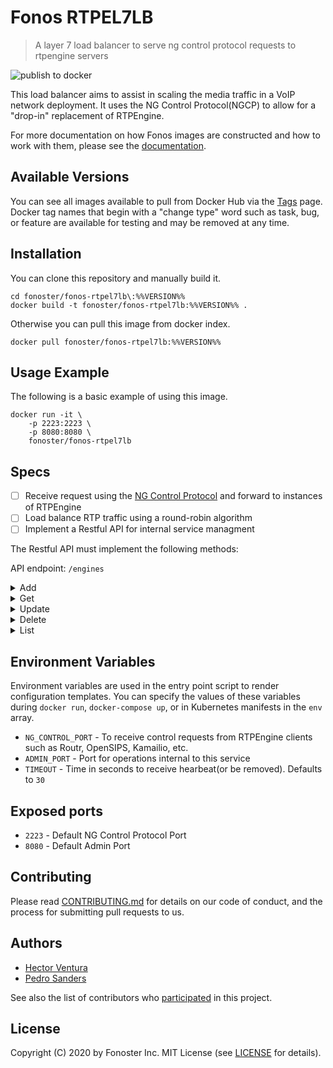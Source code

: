 # Fonos RTPEL7LB

> A layer 7 load balancer to serve ng control protocol requests to rtpengine servers

![publish to docker](https://github.com/fonoster/fonos-rtpel7lb/workflows/publish%20to%20docker%20hub/badge.svg)

This load balancer aims to assist in scaling the media traffic in a VoIP network deployment. It uses the NG Control Protocol(NGCP) to allow for a "drop-in" replacement of RTPEngine.

For more documentation on how Fonos images are constructed and how to work with them, please see the [documentation](https://github.com/fonoster/fonos).

## Available Versions

You can see all images available to pull from Docker Hub via the [Tags](https://hub.docker.com/repository/registry-1.docker.io/fonoster/fonos-rtpel7lb/tags?page=1) page. Docker tag names that begin with a "change type" word such as task, bug, or feature are available for testing and may be removed at any time.

## Installation

You can clone this repository and manually build it.

```
cd fonoster/fonos-rtpel7lb\:%%VERSION%%
docker build -t fonoster/fonos-rtpel7lb:%%VERSION%% .
```

Otherwise you can pull this image from docker index.

```
docker pull fonoster/fonos-rtpel7lb:%%VERSION%%
```

## Usage Example

The following is a basic example of using this image.

```
docker run -it \
    -p 2223:2223 \
    -p 8080:8080 \
    fonoster/fonos-rtpel7lb
```

## Specs

- [ ] Receive request using the [NG Control Protocol](https://github.com/sipwise/rtpengine#the-ng-control-protocol) and forward to instances of RTPEngine 
- [ ] Load balance RTP traffic using a round-robin algorithm 
- [ ] Implement a Restful API for internal service managment

The Restful API must implement the following methods:

API endpoint: `/engines`

<details><summary>Add</summary>

<br>Adds a new RTPEngine.</br>

**Method**

`POST`

**Parameters**

Do not supply any parameter to this method.

**Request body**

In the body you must include at a minimal a `hostAddress.` If no `id` is provided the service will generate one.

**Response**

If successful this method adds a new RTPEngine to its list.

**Sample Call**

```json
POST /engines
{
  "id": "rtpengine01",
  "hostAddress": "10.22.2.89"
}

HTTP/1.1 201 Created
{
  "status": "201",
  "message": "Added",
  "data": "rtpengine01"
}
```
</details>

<details><summary>Get</summary>

<br>This method returns an RTPEngine by ID.</br>

**Method**

`GET`

**Parameters**

| Parameter Name | Type   | Value | Description
| ---  | :--------- |  :--------- |  :--------- |
| id |  path | string | Engine identifier |

**Request body**

Do not supply a request body with this method.

**Response**

If successful this method returns a single RTPEngine.

**Sample Call**

```json
GET /engines/{id}
{

}

HTTP/1.1 200 OK
{
   "status":"200",
   "message":"Successful request",
   "data":{
     "id":"rtpengine01",
     "hostAddress":"10.22.2.88",
     "status":"Active",
     "updateTime":"1605052750"
   }
}
```
</details>

<details><summary>Update</summary>

<br>Updates an existing RTPEngine.</br>

**Method**

`PUT`

**Parameters**

This method does not receive any parameters.

**Request body**

An empty body will cause the server to refresh the `timeUpdate`. 

> You might also Ppass the `status`. The allowed parameters are `Active` and `Suspended.`

**Response**

If successful this method updates an existing RTPEngine.

**Sample Call**

```json
PUT /engines/{id}
{
}

HTTP/1.1 200 OK
{
  "status": "200",
  "message": "Successful request"
}
```
</details>

<details><summary>Delete</summary>
    
<br>Removes an RTPEngine by ID.</br>

**Method**

`DELETE`

**Parameters**

| Parameter Name | Type   | Value | Description
| ---  | :--------- |  :--------- |  :--------- |
| id |  path | string | Engine indentifier |

**Request body**

Do not supply a request body with this method.

**Response**

If successful this method removes the RTPEngine.

**Sample Call**

```json
DELETE /engines/rtpengine01
{

}

HTTP/1.1 200 OK
{
  "status": "200",
  "message": "Successful request"
}
```
</details>

<details><summary>List</summary>

<br>This method returns a list of available RTPEngines.</br>

**Method**

`GET`

**Parameters**

Do not supply any parameter to this method.

**Request body**

Do not supply a request body with this method.

**Response**

If successful this method returns a list with all available RTPEngines.

**Sample Call**

```json
GET /engines
{

}

HTTP/1.1 200 OK
{
   "status":"200",
   "message":"Successful request",
   "data":[
      {
         "id":"rtpengine01",
         "hostAddress":"10.22.2.88",
         "status":"Active",
         "updateTime":"1605052750"
      },
      {
         "id":"rtpengine02",
         "hostAddress":"10.22.2.89",
         "status":"Suspended",
         "updateTime":"1605056750"
      }
   ]
}
```
</details>


## Environment Variables

Environment variables are used in the entry point script to render configuration templates. You can specify the values of these variables during `docker run`, `docker-compose up`, or in Kubernetes manifests in the `env` array.

- `NG_CONTROL_PORT` - To receive control requests from RTPEngine clients such as Routr, OpenSIPS, Kamailio, etc.
- `ADMIN_PORT` - Port for operations internal to this service 
- `TIMEOUT` - Time in seconds to receive hearbeat(or be removed). Defaults to `30`

## Exposed ports

- `2223` - Default NG Control Protocol Port
- `8080` - Default Admin Port

## Contributing

Please read [CONTRIBUTING.md](https://github.com/fonoster/fonos/blob/master/CONTRIBUTING.md) for details on our code of conduct, and the process for submitting pull requests to us.

## Authors

- [Hector Ventura](https://github.com/hectorvent)
- [Pedro Sanders](https://github.com/psanders)

See also the list of contributors who [participated](https://github.com/fonoster/rtpel7lb/contributors) in this project.

## License

Copyright (C) 2020 by Fonoster Inc. MIT License (see [LICENSE](https://github.com/fonoster/fonos/blob/master/LICENSE) for details).
